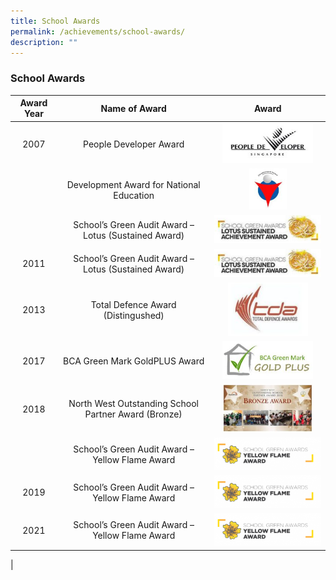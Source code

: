 ```yaml
---
title: School Awards
permalink: /achievements/school-awards/
description: ""
---
```

### **School Awards**

| Award Year | Name of Award | Award |
|:---:|:---:|:---:|
| 2007 | People Developer Award | <img src="/images/sch%20award%201.png" style="width:85%"> |
|  | Development Award for National Education | <img src="/images/sch%20award%202.png" style="width:35%">|
|  | School’s Green Audit Award – Lotus (Sustained Award) | ![](/images/sch%20award%203.png) |
| 2011 | School’s Green Audit Award – Lotus (Sustained Award) | ![](/images/sch%20award%204.png) |
| 2013 | Total Defence Award (Distingushed) |<img src="/images/sch%20award%205.png" style="width:75%">  |
| 2017 | BCA Green Mark GoldPLUS Award | <img src="/images/sch%20award%206.png" style="width:85%">|
| 2018 | North West Outstanding School Partner Award (Bronze) |<img src="/images/sch%20award%207.png" style="width:85%"> |
|  | School’s Green Audit Award – Yellow Flame Award | ![](/images/sch%20award%208.png) |
| 2019 | School’s Green Audit Award – Yellow Flame Award | ![](/images/sch%20award%209.png) |
| 2021 | School’s Green Audit Award – Yellow Flame Award | ![](/images/sch%20award%2010.png) |
|